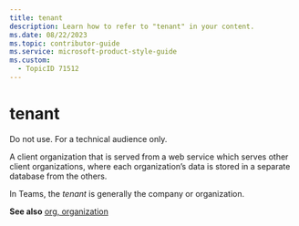 ```yaml
---
title: tenant
description: Learn how to refer to "tenant" in your content.
ms.date: 08/22/2023
ms.topic: contributor-guide
ms.service: microsoft-product-style-guide
ms.custom:
  - TopicID 71512
---
```



# tenant

Do not use. For a technical audience only.

A client organization that is served from a web service which serves other client organizations, where each organization’s data is stored in a separate database from the others.

In Teams, the *tenant* is generally the company or organization.

**See also** [org, organization](~/teams-style-guide/a-z-word-list/o/org-organization.md)

